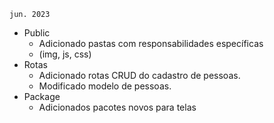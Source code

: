 `jun. 2023`

* Public
    * Adicionado pastas com responsabilidades específicas
    * (img, js, css)
* Rotas
    * Adicionado rotas CRUD do cadastro de pessoas.
    * Modificado modelo de pessoas.
* Package
    * Adicionados pacotes novos para telas